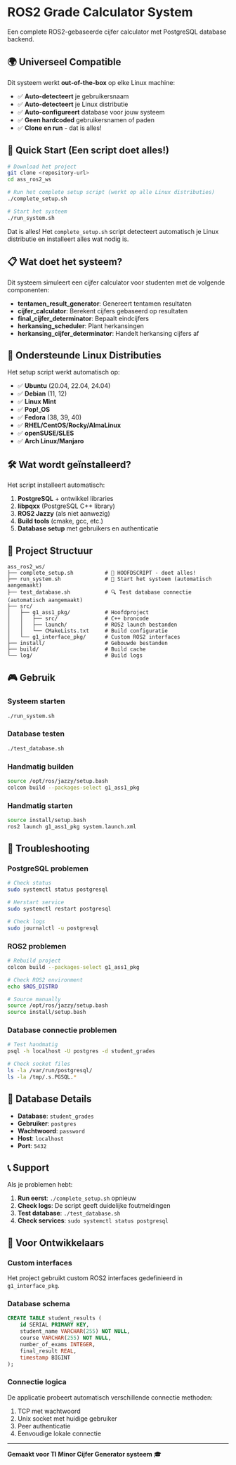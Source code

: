 # ROS2 Grade Calculator System

Een complete ROS2-gebaseerde cijfer calculator met PostgreSQL database backend.

## 🌍 Universeel Compatible 

Dit systeem werkt **out-of-the-box** op elke Linux machine:
- ✅ **Auto-detecteert** je gebruikersnaam 
- ✅ **Auto-detecteert** je Linux distributie
- ✅ **Auto-configureert** database voor jouw systeem
- ✅ **Geen hardcoded** gebruikersnamen of paden
- ✅ **Clone en run** - dat is alles!

## 🚀 Quick Start (Een script doet alles!)

```bash
# Download het project
git clone <repository-url>
cd ass_ros2_ws

# Run het complete setup script (werkt op alle Linux distributies)
./complete_setup.sh

# Start het systeem
./run_system.sh
```

Dat is alles! Het `complete_setup.sh` script detecteert automatisch je Linux distributie en installeert alles wat nodig is.

## 📋 Wat doet het systeem?

Dit systeem simuleert een cijfer calculator voor studenten met de volgende componenten:

- **tentamen_result_generator**: Genereert tentamen resultaten
- **cijfer_calculator**: Berekent cijfers gebaseerd op resultaten  
- **final_cijfer_determinator**: Bepaalt eindcijfers
- **herkansing_scheduler**: Plant herkansingen
- **herkansing_cijfer_determinator**: Handelt herkansing cijfers af

## 🔧 Ondersteunde Linux Distributies

Het setup script werkt automatisch op:

- ✅ **Ubuntu** (20.04, 22.04, 24.04)
- ✅ **Debian** (11, 12)
- ✅ **Linux Mint**
- ✅ **Pop!_OS**
- ✅ **Fedora** (38, 39, 40)
- ✅ **RHEL/CentOS/Rocky/AlmaLinux**
- ✅ **openSUSE/SLES**
- ✅ **Arch Linux/Manjaro**

## 🛠️ Wat wordt geïnstalleerd?

Het script installeert automatisch:

1. **PostgreSQL** + ontwikkel libraries
2. **libpqxx** (PostgreSQL C++ library)
3. **ROS2 Jazzy** (als niet aanwezig)
4. **Build tools** (cmake, gcc, etc.)
5. **Database setup** met gebruikers en authenticatie

## 📁 Project Structuur

```
ass_ros2_ws/
├── complete_setup.sh          # 🎯 HOOFDSCRIPT - doet alles!
├── run_system.sh              # 🚀 Start het systeem (automatisch aangemaakt)
├── test_database.sh           # 🔍 Test database connectie (automatisch aangemaakt)
├── src/
│   ├── g1_ass1_pkg/           # Hoofdproject
│   │   ├── src/               # C++ broncode
│   │   ├── launch/            # ROS2 launch bestanden
│   │   └── CMakeLists.txt     # Build configuratie
│   └── g1_interface_pkg/      # Custom ROS2 interfaces
├── install/                   # Gebouwde bestanden
├── build/                     # Build cache
└── log/                       # Build logs
```

## 🎮 Gebruik

### Systeem starten
```bash
./run_system.sh
```

### Database testen
```bash
./test_database.sh
```

### Handmatig builden
```bash
source /opt/ros/jazzy/setup.bash
colcon build --packages-select g1_ass1_pkg
```

### Handmatig starten
```bash
source install/setup.bash
ros2 launch g1_ass1_pkg system.launch.xml
```

## 🐛 Troubleshooting

### PostgreSQL problemen
```bash
# Check status
sudo systemctl status postgresql

# Herstart service
sudo systemctl restart postgresql

# Check logs
sudo journalctl -u postgresql
```

### ROS2 problemen
```bash
# Rebuild project
colcon build --packages-select g1_ass1_pkg

# Check ROS2 environment
echo $ROS_DISTRO

# Source manually
source /opt/ros/jazzy/setup.bash
source install/setup.bash
```

### Database connectie problemen
```bash
# Test handmatig
psql -h localhost -U postgres -d student_grades

# Check socket files
ls -la /var/run/postgresql/
ls -la /tmp/.s.PGSQL.*
```

## 🔑 Database Details

- **Database**: `student_grades`
- **Gebruiker**: `postgres`  
- **Wachtwoord**: `password`
- **Host**: `localhost`
- **Port**: `5432`

## 📞 Support

Als je problemen hebt:

1. **Run eerst**: `./complete_setup.sh` opnieuw
2. **Check logs**: De script geeft duidelijke foutmeldingen
3. **Test database**: `./test_database.sh`
4. **Check services**: `sudo systemctl status postgresql`

## 🎯 Voor Ontwikkelaars

### Custom interfaces
Het project gebruikt custom ROS2 interfaces gedefinieerd in `g1_interface_pkg`.

### Database schema
```sql
CREATE TABLE student_results (
    id SERIAL PRIMARY KEY,
    student_name VARCHAR(255) NOT NULL,
    course VARCHAR(255) NOT NULL,
    number_of_exams INTEGER,
    final_result REAL,
    timestamp BIGINT
);
```

### Connectie logica
De applicatie probeert automatisch verschillende connectie methoden:
1. TCP met wachtwoord
2. Unix socket met huidige gebruiker  
3. Peer authenticatie
4. Eenvoudige lokale connectie

---

**Gemaakt voor TI Minor Cijfer Generator systeem** 🎓
